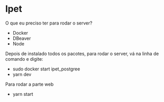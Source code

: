 # Ipet

O que eu preciso ter para rodar o server?
* Docker
* DBeaver 
* Node

Depois de instalado todos os pacotes, para rodar o server, vá na linha de comando e digite:
* sudo docker start ipet_postgree
* yarn dev

Para rodar a parte web
* yarn start

